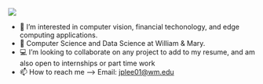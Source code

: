 <img src="https://capsule-render.vercel.app/api?type=wave&color=auto&height=300&section=header&text=jordan%20lee&fontSize=90" />

- 👀 I’m interested in computer vision, financial techonology, and edge computing applications.
- 🌱 Computer Science and Data Science at William & Mary.
- 💻 I’m looking to collaborate on any project to add to my resume, and am also open to internships or part time work
- 📫 How to reach me --> Email: jplee01@wm.edu

<!---
jordanpualee/jordanpualee is a ✨ special ✨ repository because its `README.md` (this file) appears on your GitHub profile.
You can click the Preview link to take a look at your changes.
--->
